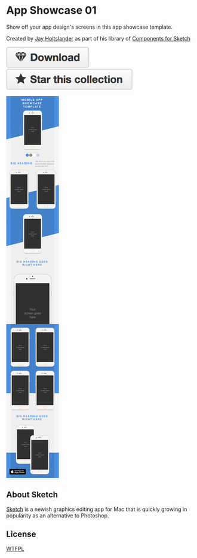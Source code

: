 App Showcase 01
=========================================

Show off your app design's screens in this app showcase template. 

Created by [Jay Holtslander](http://jay.holtslander.com) as part of his library of [Components for Sketch](https://github.com/JayHoltslander/Components-for-Sketch)

[![Download](../../btn-download.png)](https://github.com/JayHoltslander/Components-for-Sketch/raw/master/App-Showcase-01/App-Showcase-01.sketch) [![Star](../../btn-star.png)](../../../../)

![App Showcase](preview.jpg)

About Sketch
------------
[Sketch](http://bohemiancoding.com/sketch/) is a newish graphics editing app for Mac that is quickly growing in popularity as an alternative to Photoshop. 


License
------------
[WTFPL](http://www.wtfpl.net/)
